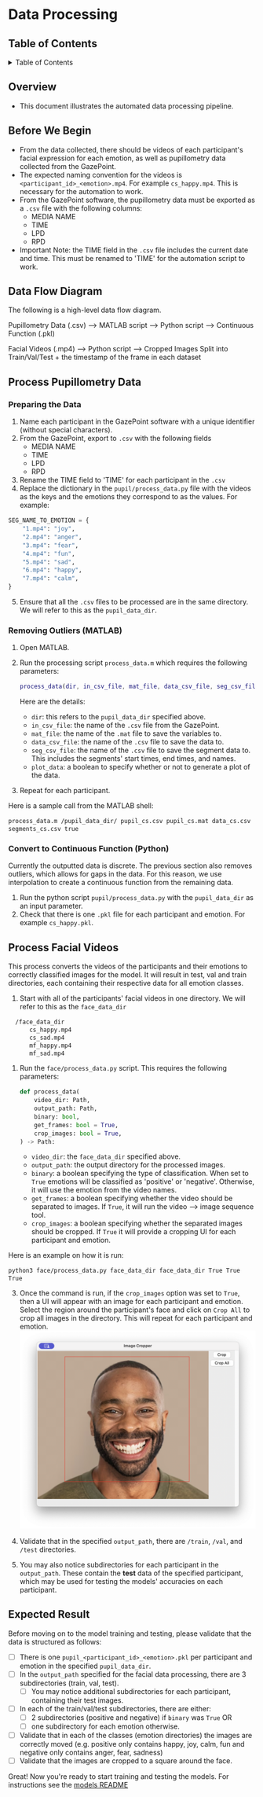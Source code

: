 # Data Processing

## Table of Contents
<details>
  <summary>Table of Contents</summary>
  <ol>
    <li><a href="#overview">Overview</a></li>
    <li><a href="#before-we-begin">Before We Begin</a></li>
    <li><a href="#data-flow-diagram">Data Flow Diagram</a></li>
    <li><a href="#process-pupillometry-data">Process Pupillometry Data</a></li>
    <li><a href="#process-facial-videos">Process Facial Videos</a></li>
    <li><a href="#expected-result">Expected Result</a></li>
  </ol>
</details>

## Overview
- This document illustrates the automated data processing pipeline.

## Before We Begin
- From the data collected, there should be videos of each participant's facial expression for each emotion, as well as pupillometry data collected from the GazePoint.
- The expected naming convention for the videos is `<participant_id>_<emotion>.mp4`. For example
`cs_happy.mp4`. This is necessary for the automation to work.
- From the GazePoint software, the pupillometry data must be exported as a `.csv` file with the following columns:
  - MEDIA NAME
  - TIME 
  - LPD
  - RPD
- Important Note: the TIME field in the `.csv` file includes the current date and time. This must be renamed to 'TIME' for the automation script to work.

## Data Flow Diagram
The following is a high-level data flow diagram.

Pupillometry Data (.csv) --> MATLAB script --> Python script --> Continuous Function (.pkl)

Facial Videos (.mp4) --> Python script --> Cropped Images Split into Train/Val/Test + the timestamp of the frame in each dataset

## Process Pupillometry Data

### Preparing the Data
1. Name each participant in the GazePoint software with a unique identifier (without special characters). 
2. From the GazePoint, export to `.csv` with the following fields
   - MEDIA NAME
   - TIME
   - LPD
   - RPD
3. Rename the TIME field to 'TIME' for each participant in the `.csv`
4. Replace the dictionary in the `pupil/process_data.py` file with the videos as the keys and the emotions they correspond to as the values. For example:
```python
SEG_NAME_TO_EMOTION = {
    "1.mp4": "joy",
    "2.mp4": "anger",
    "3.mp4": "fear",
    "4.mp4": "fun",
    "5.mp4": "sad",
    "6.mp4": "happy",
    "7.mp4": "calm",
}
```
5. Ensure that all the `.csv` files to be processed are in the same directory. We will refer to this as the `pupil_data_dir`.

### Removing Outliers (MATLAB)

1. Open MATLAB. 
2. Run the processing script `process_data.m` which requires the following parameters:

    ```m
    process_data(dir, in_csv_file, mat_file, data_csv_file, seg_csv_file, plot_data)
    ```
    Here are the details:
    - `dir`: this refers to the `pupil_data_dir` specified above.
    - `in_csv_file`: the name of the `.csv` file from the GazePoint.
    - `mat_file`: the name of the `.mat` file to save the variables to.
    - `data_csv_file`: the name of the `.csv` file to save the data to.
    - `seg_csv_file`: the name of the `.csv` file to save the segment data to. This includes the segments' start times, end times, and names.
    - `plot_data`: a boolean to specify whether or not to generate a plot of the data.
  
3. Repeat for each participant.

Here is a sample call from the MATLAB shell: 
```shell
process_data.m /pupil_data_dir/ pupil_cs.csv pupil_cs.mat data_cs.csv segments_cs.csv true 
```
### Convert to Continuous Function (Python)
Currently the outputted data is discrete. The previous section also removes outliers, which allows for gaps in the data. For this reason, we use interpolation to create a continuous function from the remaining data.

1. Run the python script `pupil/process_data.py` with the `pupil_data_dir` as an input parameter.
2. Check that there is one `.pkl` file for each participant and emotion. For example `cs_happy.pkl`. 

## Process Facial Videos
This process converts the videos of the participants and their emotions to correctly classified images for the model. It will result in test, val and train directories, each containing their respective data for all emotion classes.

1. Start with all of the participants' facial videos in one directory. We will refer to this as the `face_data_dir`
  ```shell
    /face_data_dir
        cs_happy.mp4
        cs_sad.mp4
        mf_happy.mp4
        mf_sad.mp4
  ```
1. Run the `face/process_data.py` script. This requires the following parameters:
    ```python
    def process_data(
        video_dir: Path,
        output_path: Path,
        binary: bool,
        get_frames: bool = True,
        crop_images: bool = True,
    ) -> Path:
    ```
   - `video_dir`: the `face_data_dir` specified above.
   - `output_path`: the output directory for the processed images.
   - `binary`: a boolean specifying the type of classification. When set to `True` emotions will be classified as 'positive' or 'negative'. Otherwise, it will use the emotion from the video names.
   - `get_frames`: a boolean specifying whether the video should be separated to images. If `True`, it will run the video --> image sequence tool.
   - `crop_images`: a boolean specifying whether the separated images should be cropped. If `True` it will provide a cropping UI for each participant and emotion. 
  
  Here is an example on how it is run:
  ```shell
  python3 face/process_data.py face_data_dir face_data_dir True True True
  ```
3. Once the command is run, if the `crop_images` option was set to `True`, then a UI will appear with an image for each participant and emotion. Select the region around the participant's face and click on `Crop All` to crop all images in the directory. This will repeat for each participant and emotion. 
![](data_processing/images/crop_ui_example.png)
  
4. Validate that in the specified `output_path`, there are `/train`, `/val`, and `/test` directories. 
   
5. You may also notice subdirectories for each participant in the `output_path`. These contain the **test** data of the specified participant, which may be used for testing the models' accuracies on each participant.
  
## Expected Result
Before moving on to the model training and testing, please validate that the data is structured as follows:

- [ ] There is one `pupil_<participant_id>_<emotion>.pkl` per participant and emotion in the specified `pupil_data_dir`.
- [ ] In the `output_path` specified for the facial data processing, there are 3 subdirectories (train, val, test).
  - [ ] You may notice additional subdirectories for each participant, containing their test images. 
- [ ] In each of the train/val/test subdirectories, there are either:
  - [ ] 2 subdirectories (positive and negative) if  `binary` was `True` OR 
  - [ ] one subdirectory for each emotion otherwise.
- [ ] Validate that in each of the classes (emotion directories) the images are correctly moved (e.g. positive only contains happy, joy, calm, fun and negative only contains anger, fear, sadness)
- [ ] Validate that the images are cropped to a square around the face.

Great! Now you're ready to start training and testing the models. For instructions see the [models README](https://github.com/meriam04/emotion-watchers/tree/main/models/README.md)